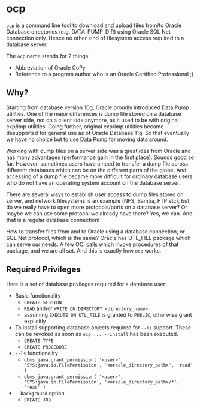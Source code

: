 ocp
===

`ocp` is a command line tool to download and upload files from/to Oracle Database directories (e.g. DATA_PUMP_DIR)
using Oracle SQL Net connection only. Hence no other kind of filesystem access required to a database server.

The `ocp` name stands for 2 things:

* Abbreviation of Oracle CoPy
* Reference to a program author who is an Oracle Certified Professional ;)

## Why?

Starting from database version 10g, Oracle proudly introduced Data Pump utilities.
One of the major differences is dump file stored on a database server side, not on a client side anymore,
as it used to be with original exp/imp utilities.
Going further, original exp/imp utilities became desupported for general use as of Oracle Database 11g.
So that eventually we have no choice but to use Data Pump for moving data around.

Working with dump files on a server side was a great idea from Oracle and has many advantages (performance gain in the first place).
Sounds good so far.
However, sometimes users have a need to transfer a dump file across different databases which can be on the different parts of the globe.
And accessing of a dump file became more difficult for ordinary database users who do not have an operating system account on the database server.

There are several ways to establish user access to dump files stored on server, and network filesystems is an example (NFS, Samba, FTP etc), but do we really have to open more protocols/ports on a database server?
Or maybe we can use some protocol we already have there?
Yes, we can.
And that is a regular database connection!

How to transfer files from and to Oracle using a database connection, or SQL Net protocol, which is the same?
Oracle has UTL_FILE package which can serve our needs.
A few OCI calls which invoke procedures of that package, and we are all set. And this is exactly how `ocp` works.

## Required Privileges

Here is a set of database privileges required for a database user:

* Basic functionality
  * `CREATE SESSION`
  * `READ` and/or `WRITE ON DIRECTORY <directory_name>`
  * assuming `EXECUTE ON UTL_FILE` is granted to `PUBLIC`, otherwise grant explicitly
* To install supporting database objects required for `--ls` support. These can be revoked as soon as `ocp ... --install` has been executed.
  * `CREATE TYPE`
  * `CREATE PROCEDURE`
* `--ls` functionality
  * `dbms_java.grant_permission( '<user>', 'SYS:java.io.FilePermission', '<oracle_directory_path>', 'read' )`
  * `dbms_java.grant_permission( '<user>', 'SYS:java.io.FilePermission', '<oracle_directory_path>/*', 'read' )`
* `--background` option
  * `CREATE JOB`

